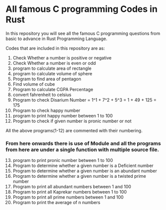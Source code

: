 
# All famous C programming Codes in Rust

In this repository you will see all the famous C programming
questions from basic to advance in Rust Programming Language.

Codes that are included in this repository are as:

1. Check Whether a number is positive or negative
2. Check Whether a number is even or odd
3. program to calculate area of rectangle
4. program to calculate volume of sphere
5. Program to find area of pentagon
6. Find volume of cube
7. Program to calculate CGPA Percentage
8. convert fahrenheit to celsius
9. Program to check Disarium Number = 1^1 + 7^2 + 5^3 = 1 + 49 + 125 = 175
10. Program to check happy number
11. program to print happy number between 1 to 100
12. Program to check if given number is pronic number or not

All the above programs(1-12) are commented with their numbering.<br>

<h3>From here onwards there is use of Module and all the programs from here are
under a single function with multiple source file.</h3>

13. program to print pronic number between 1 to 100
14. Program to determine whether a given number is a Deficient number
15. Program to determine whether a given number is an abundant number
16. Program to determine whether a given number is a twisted prime number
17. Program to print all abundant numbers between 1 and 100
18. Program to print all Kaprekar numbers between 1 to 100
19. Program to print all prime numbers between 1 and 100
20. Program to print the average of n numbers
